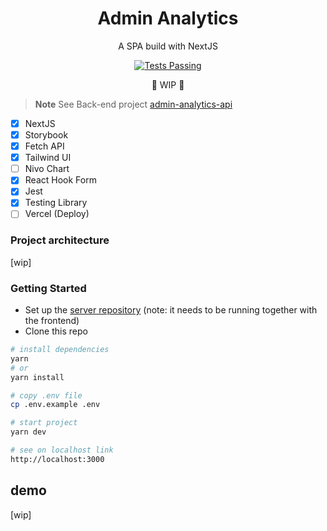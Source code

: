<h1 align="center">Admin Analytics</h1>

<p align="center">A SPA build with NextJS</p>

<p align="center">
   <a href="https://github.com/biantris/graphql-relay-web/actions">
      <img alt="Tests Passing" src="https://github.com/biantris/graphql-relay-web/actions/workflows/test.yml/badge.svg" />
    </a>
</p>

<p align="center">🚧 WIP 🚧</p>

> **Note** 
> See Back-end project [admin-analytics-api](https://github.com/biantris/admin-analytics-api)

- [x] NextJS
- [x] Storybook
- [x] Fetch API
- [x] Tailwind UI
- [ ] Nivo Chart
- [x] React Hook Form
- [x] Jest
- [x] Testing Library
- [ ] Vercel (Deploy)

### Project architecture
[wip]

### Getting Started
- Set up the [server repository](https://github.com/biantris/admin-analytics-api) (note: it needs to be running together with the frontend) 
- Clone this repo
```sh
# install dependencies
yarn
# or
yarn install

# copy .env file
cp .env.example .env

# start project
yarn dev

# see on localhost link
http://localhost:3000
```
 
## demo
[wip]
